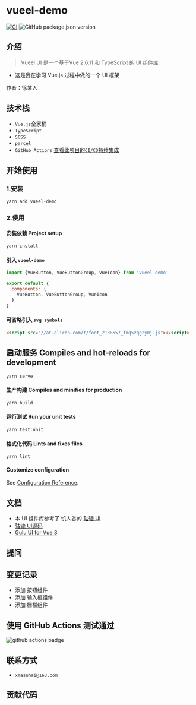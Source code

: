 # vueel-demo

[![CI](https://github.com/xmasuhai/vueel-demo/actions/workflows/unit-test-actions.yml/badge.svg)](https://github.com/xmasuhai/vueel-demo/actions/workflows/unit-test-actions.yml)
![GitHub package.json version](https://img.shields.io/github/package-json/v/xmasuhai/vueel-demo)

## 介绍

> Vueel UI 是一个基于Vue 2.6.11 和 TypeScript 的 UI 组件库

- 这是我在学习 Vue.js 过程中做的一个 UI 框架

作者：徐某人

## 技术栈

- `Vue.js`全家桶
- `TypeScript`
- `SCSS`
- `parcel`
- `GitHub Actions` [查看此项目的`CI/CD`持续集成](https://github.com/xmasuhai/vueel-demo/actions)

## 开始使用

### 1.安装

```sh
yarn add vueel-demo
```

### 2.使用

#### 安装依赖 Project setup

```
yarn install
```

#### 引入 `vueel-demo`

```js
import {VueButton, VueButtonGroup, VueIcon} from 'vueel-demo'

export default {
  components: {
    VueButton, VueButtonGroup, VueIcon
  }
}
```

#### 可省略引入 `svg symbols`

```html
<script src="//at.alicdn.com/t/font_2138557_fmq5zqg2y0j.js"></script>
```

## 启动服务 Compiles and hot-reloads for development

```
yarn serve
```

#### 生产构建 Compiles and minifies for production

```
yarn build
```

#### 运行测试 Run your unit tests

```
yarn test:unit
```

#### 格式化代码 Lints and fixes files

```
yarn lint
```

#### Customize configuration

See [Configuration Reference](https://cli.vuejs.org/config/).

## 文档

- 本 UI 组件库参考了 饥人谷的 [轱辘 UI](https://github.com/FrankFang/frank-test-1)
- [轱辘 UI源码](https://github.com/FrankFang/gulu)
- [Gulu UI for Vue 3](https://github.com/FrankFang/gulu-for-vue3)

## 提问

## 变更记录

- 添加 按钮组件
- 添加 输入框组件
- 添加 栅栏组件

## 使用 GitHub Actions 测试通过

![github actions badge](https://github.com/xmasuhai/vueel-demo/actions/workflows/unit-test-actions.yml/badge.svg)

## 联系方式

- `xmasuhai@163.com`

## 贡献代码

